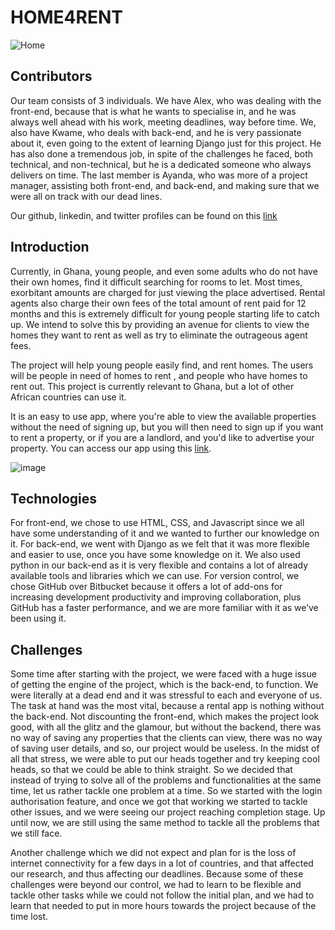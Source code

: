 # HOME4RENT


![Home](https://github.com/ohenebappiagyei/Home4rent/assets/135705498/c946f78f-abba-4808-a97f-5ae7df135696)


## Contributors

Our team consists of 3 individuals. We have Alex, who was dealing with the front-end, because that is what he wants to specialise in, and he was always well ahead with his work, meeting deadlines, way before time.
We, also have Kwame, who deals with back-end, and he is very passionate about it, even going to the extent of learning Django just for this project. He has also done a tremendous job, in spite of the challenges he faced, both technical, and non-technical, but he is a dedicated someone who always delivers on time.
The last member is Ayanda, who was more of a project manager, assisting both front-end, and back-end, and making sure that we were all on track with our dead lines.

Our github, linkedin, and twitter profiles can be found on this [link](https://h4r.vercel.app/#contact)

## Introduction

Currently, in Ghana, young people, and even some adults who do not have their own homes, find it difficult searching for rooms to let. Most times, exorbitant amounts are charged for just viewing the place advertised. Rental agents also charge their own fees of the total amount of rent paid for 12 months and this is extremely difficult for young people starting life to catch up. We intend to solve this by providing an avenue for clients to view the homes they want to rent as well as try to eliminate the outrageous agent fees.

The project will help young people easily find, and rent homes. The users will be people in need of homes to rent , and people who have homes to rent out. This project is currently relevant to Ghana, but a lot of other African countries can use it.

It is an easy to use app, where you're able to view the available properties without the need of signing up, but you will then need to sign up if you want to rent a property, or if you are a landlord, and you'd like to advertise your property.
You can access our app using this [link](https://h4r.vercel.app/).


![image](https://github.com/ohenebappiagyei/Home4rent/assets/135705498/e8bcce55-fa9d-417d-929a-5fad6fed4c3b)


## Technologies

For front-end, we chose to use HTML, CSS, and Javascript since we all have some understanding of it and we wanted to further our knowledge on it.
For back-end, we went with Django as we felt that it was more flexible and easier to use, once you have some knowledge on it. We also used python in our back-end as it is very flexible and contains a lot of already available tools and libraries which we can use.
For version control, we chose GitHub over Bitbucket because it offers a lot of add-ons for increasing development productivity and improving collaboration, plus GitHub has a faster performance, and we are more familiar with it as we’ve been using it.

## Challenges

Some time after starting with the project, we were faced with a huge issue of getting the engine of the project, which is the back-end, to function. We were literally at a dead end and it was stressful to each and everyone of us.
The task at hand was the most vital, because a rental app is nothing without the back-end. Not discounting the front-end, which makes the project look good, with all the glitz and the glamour, but without the backend, there was no way of saving any properties that the clients can view, there was no way of saving user details, and so, our project would be useless.
In the midst of all that stress, we were able to put our heads together and try keeping cool heads, so that we could be able to think straight. So we decided that instead of trying to solve all of the problems and functionalities at the same time, let us rather tackle one problem at a time. So we started with the login authorisation feature, and once we got that working we started to tackle other issues, and we were seeing our project reaching completion stage. Up until now, we are still using the same method to tackle all the problems that we still face.

Another challenge which we did not expect and plan for is the loss of internet connectivity for a few days in a lot of countries, and that affected our research, and thus affecting our deadlines.
Because some of these challenges were beyond our control, we had to learn to be flexible and tackle other tasks while we could not follow the initial plan, and we had to learn that needed to put in more hours towards the project because of the time lost.




